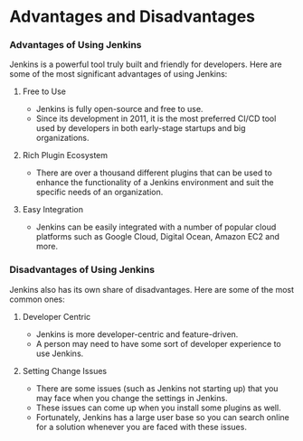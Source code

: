 # Advantages and Disadvantages

### Advantages of Using Jenkins
Jenkins is a powerful tool truly built and friendly for developers. Here are some of the most significant advantages of using Jenkins:

1. Free to Use
   - Jenkins is fully open-source and free to use. 
   - Since its development in 2011, it is the most preferred CI/CD tool used by developers in both early-stage startups and big organizations.

2. Rich Plugin Ecosystem
   - There are over a thousand different plugins that can be used to enhance the functionality of a Jenkins environment and suit the specific needs of an organization.

3. Easy Integration 
   - Jenkins can be easily integrated with a number of popular cloud platforms such as Google Cloud, Digital Ocean, Amazon EC2 and more.

### Disadvantages of Using Jenkins
Jenkins also has its own share of disadvantages. Here are some of the most common ones:

1. Developer Centric
   - Jenkins is more developer-centric and feature-driven. 
   - A person may need to have some sort of developer experience to use Jenkins.

2. Setting Change Issues
   - There are some issues (such as Jenkins not starting up) that you may face when you change the settings in Jenkins. 
   - These issues can come up when you install some plugins as well. 
   - Fortunately, Jenkins has a large user base so you can search online for a solution whenever you are faced with these issues.